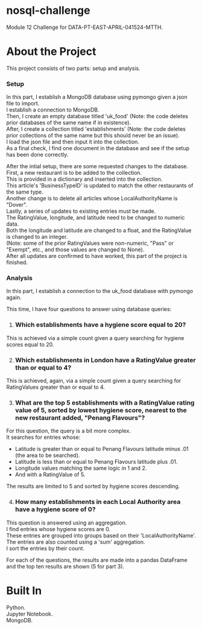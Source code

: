 # nosql-challenge
Module 12 Challenge for DATA-PT-EAST-APRIL-041524-MTTH.


# About the Project
This project consists of two parts: setup and analysis.  

### Setup

In this part, I establish a MongoDB database using pymongo given a json file to import.  
I establish a connection to MongoDB.  
Then, I create an empty database titled 'uk_food' (Note: the code deletes prior databases of the same name if in existence).  
After, I create a collection titled 'establishments' (Note: the code deletes prior collections of the same name but this should never be an issue).  
I load the json file and then input it into the collection.  
As a final check, I find one document in the database and see if the setup has been done correctly.  

After the intial setup, there are some requested changes to the database.  
First, a new restaurant is to be added to the collection.  
This is provided in a dictionary and inserted into the collection.  
This article's 'BusinessTypeID' is updated to match the other restaurants of the same type.  
Another change is to delete all articles whose LocalAuthorityName is "Dover".  
Lastly, a series of updates to existing entries must be made.  
The RatingValue, longitude, and latitude need to be changed to numeric data.  
Both the longitude and latitude are changed to a float, and the RatingValue is changed to an integer.  
(Note: some of the prior RatingValues were non-numeric, "Pass" or "Exempt", etc., and those values are changed to None).  
After all updates are confirmed to have worked, this part of the project is finished.  

### Analysis

In this part, I establish a connection to the uk_food database with pymongo again.  

This time, I have four questions to answer using database queries:  
1. ### Which establishments have a hygiene score equal to 20?  

This is achieved via a simple count given a query searching for hygiene scores equal to 20.  
   
2. ### Which establishments in London have a RatingValue greater than or equal to 4?  

This is achieved, again, via a simple count given a query searching for RatingValues greater than or equal to 4.  
   
3. ### What are the top 5 establishments with a RatingValue rating value of 5, sorted by lowest hygiene score, nearest to the new restaurant added, "Penang Flavours"?  

For this question, the query is a bit more complex.  
It searches for entries whose:  
- Latitude is greater than or equal to Penang Flavours latitude minus .01 (the area to be searched).  
- Latitude is less than or equal to Penang Flavours latitude plus .01.  
- Longitude values matching the same logic in 1 and 2.  
- And with a RatingValue of 5.

The results are limited to 5 and sorted by hygiene scores descending.  

4. ### How many establishments in each Local Authority area have a hygiene score of 0?  

This question is answered using an aggregation.  
I find entries whose hygiene scores are 0.  
These entries are grouped into groups based on their 'LocalAuthorityName'.  
The entries are also counted using a 'sum' aggregation.  
I sort the entries by their count.  

For each of the questions, the results are made into a pandas DataFrame and the top ten results are shown (5 for part 3). 

# Built In
Python.  
Jupyter Notebook.  
MongoDB.  
